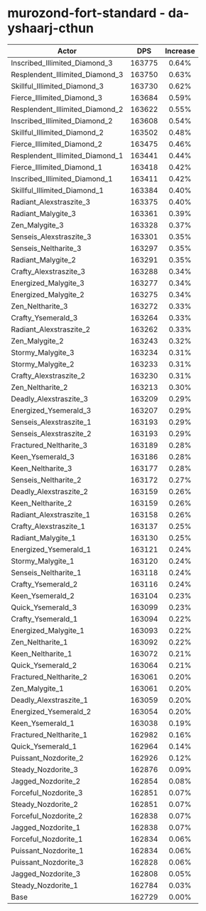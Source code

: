 # murozond-fort-standard - da-yshaarj-cthun
| Actor | DPS | Increase |
|---|:---:|:---:|
|Inscribed_Illimited_Diamond_3|163775|0.64%|
|Resplendent_Illimited_Diamond_3|163750|0.63%|
|Skillful_Illimited_Diamond_3|163730|0.62%|
|Fierce_Illimited_Diamond_3|163684|0.59%|
|Resplendent_Illimited_Diamond_2|163622|0.55%|
|Inscribed_Illimited_Diamond_2|163608|0.54%|
|Skillful_Illimited_Diamond_2|163502|0.48%|
|Fierce_Illimited_Diamond_2|163475|0.46%|
|Resplendent_Illimited_Diamond_1|163441|0.44%|
|Fierce_Illimited_Diamond_1|163418|0.42%|
|Inscribed_Illimited_Diamond_1|163411|0.42%|
|Skillful_Illimited_Diamond_1|163384|0.40%|
|Radiant_Alexstraszite_3|163375|0.40%|
|Radiant_Malygite_3|163361|0.39%|
|Zen_Malygite_3|163328|0.37%|
|Senseis_Alexstraszite_3|163301|0.35%|
|Senseis_Neltharite_3|163297|0.35%|
|Radiant_Malygite_2|163291|0.35%|
|Crafty_Alexstraszite_3|163288|0.34%|
|Energized_Malygite_3|163277|0.34%|
|Energized_Malygite_2|163275|0.34%|
|Zen_Neltharite_3|163272|0.33%|
|Crafty_Ysemerald_3|163264|0.33%|
|Radiant_Alexstraszite_2|163262|0.33%|
|Zen_Malygite_2|163243|0.32%|
|Stormy_Malygite_3|163234|0.31%|
|Stormy_Malygite_2|163233|0.31%|
|Crafty_Alexstraszite_2|163230|0.31%|
|Zen_Neltharite_2|163213|0.30%|
|Deadly_Alexstraszite_3|163209|0.29%|
|Energized_Ysemerald_3|163207|0.29%|
|Senseis_Alexstraszite_1|163193|0.29%|
|Senseis_Alexstraszite_2|163193|0.29%|
|Fractured_Neltharite_3|163189|0.28%|
|Keen_Ysemerald_3|163186|0.28%|
|Keen_Neltharite_3|163177|0.28%|
|Senseis_Neltharite_2|163172|0.27%|
|Deadly_Alexstraszite_2|163159|0.26%|
|Keen_Neltharite_2|163159|0.26%|
|Radiant_Alexstraszite_1|163158|0.26%|
|Crafty_Alexstraszite_1|163137|0.25%|
|Radiant_Malygite_1|163130|0.25%|
|Energized_Ysemerald_1|163121|0.24%|
|Stormy_Malygite_1|163120|0.24%|
|Senseis_Neltharite_1|163118|0.24%|
|Crafty_Ysemerald_2|163116|0.24%|
|Keen_Ysemerald_2|163104|0.23%|
|Quick_Ysemerald_3|163099|0.23%|
|Crafty_Ysemerald_1|163094|0.22%|
|Energized_Malygite_1|163093|0.22%|
|Zen_Neltharite_1|163092|0.22%|
|Keen_Neltharite_1|163072|0.21%|
|Quick_Ysemerald_2|163064|0.21%|
|Fractured_Neltharite_2|163061|0.20%|
|Zen_Malygite_1|163061|0.20%|
|Deadly_Alexstraszite_1|163059|0.20%|
|Energized_Ysemerald_2|163054|0.20%|
|Keen_Ysemerald_1|163038|0.19%|
|Fractured_Neltharite_1|162982|0.16%|
|Quick_Ysemerald_1|162964|0.14%|
|Puissant_Nozdorite_2|162926|0.12%|
|Steady_Nozdorite_3|162876|0.09%|
|Jagged_Nozdorite_2|162854|0.08%|
|Forceful_Nozdorite_3|162851|0.07%|
|Steady_Nozdorite_2|162851|0.07%|
|Forceful_Nozdorite_2|162838|0.07%|
|Jagged_Nozdorite_1|162838|0.07%|
|Forceful_Nozdorite_1|162834|0.06%|
|Puissant_Nozdorite_1|162834|0.06%|
|Puissant_Nozdorite_3|162828|0.06%|
|Jagged_Nozdorite_3|162808|0.05%|
|Steady_Nozdorite_1|162784|0.03%|
|Base|162729|0.00%|
